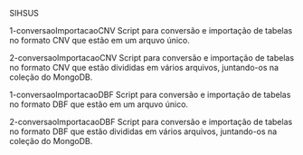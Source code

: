 SIHSUS

1-conversaoImportacaoCNV
Script para conversão e importação de tabelas no formato CNV que estão em um arquvo único.

2-conversaoImportacaoCNV
Script para conversão e importação de tabelas no formato CNV que estão divididas em vários arquivos, juntando-os na coleção do MongoDB.

1-conversaoImportacaoDBF
Script para conversão e importação de tabelas no formato DBF que estão em um arquvo único.

2-conversaoImportacaoDBF
Script para conversão e importação de tabelas no formato DBF que estão divididas em vários arquivos, juntando-os na coleção do MongoDB.